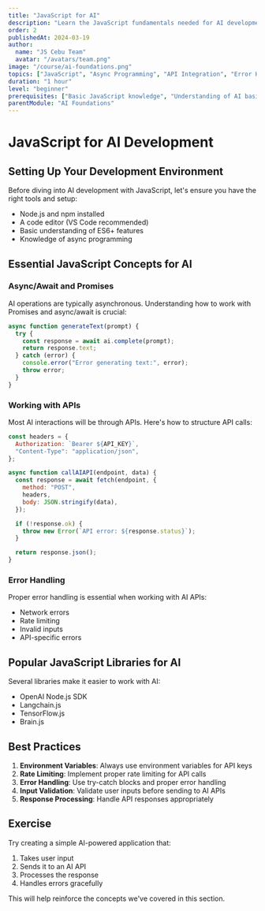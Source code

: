 ```yaml
---
title: "JavaScript for AI"
description: "Learn the JavaScript fundamentals needed for AI development"
order: 2
publishedAt: 2024-03-19
author:
  name: "JS Cebu Team"
  avatar: "/avatars/team.png"
image: "/course/ai-foundations.png"
topics: ["JavaScript", "Async Programming", "API Integration", "Error Handling"]
duration: "1 hour"
level: "beginner"
prerequisites: ["Basic JavaScript knowledge", "Understanding of AI basics"]
parentModule: "AI Foundations"
---
```


# JavaScript for AI Development

## Setting Up Your Development Environment

Before diving into AI development with JavaScript, let's ensure you have the right tools and setup:

- Node.js and npm installed
- A code editor (VS Code recommended)
- Basic understanding of ES6+ features
- Knowledge of async programming

## Essential JavaScript Concepts for AI

### Async/Await and Promises

AI operations are typically asynchronous. Understanding how to work with Promises and async/await is crucial:

```javascript
async function generateText(prompt) {
  try {
    const response = await ai.complete(prompt);
    return response.text;
  } catch (error) {
    console.error("Error generating text:", error);
    throw error;
  }
}
```

### Working with APIs

Most AI interactions will be through APIs. Here's how to structure API calls:

```javascript
const headers = {
  Authorization: `Bearer ${API_KEY}`,
  "Content-Type": "application/json",
};

async function callAIAPI(endpoint, data) {
  const response = await fetch(endpoint, {
    method: "POST",
    headers,
    body: JSON.stringify(data),
  });

  if (!response.ok) {
    throw new Error(`API error: ${response.status}`);
  }

  return response.json();
}
```

### Error Handling

Proper error handling is essential when working with AI APIs:

- Network errors
- Rate limiting
- Invalid inputs
- API-specific errors

## Popular JavaScript Libraries for AI

Several libraries make it easier to work with AI:

- OpenAI Node.js SDK
- Langchain.js
- TensorFlow.js
- Brain.js

## Best Practices

1. **Environment Variables**: Always use environment variables for API keys
2. **Rate Limiting**: Implement proper rate limiting for API calls
3. **Error Handling**: Use try-catch blocks and proper error handling
4. **Input Validation**: Validate user inputs before sending to AI APIs
5. **Response Processing**: Handle API responses appropriately

## Exercise

Try creating a simple AI-powered application that:

1. Takes user input
2. Sends it to an AI API
3. Processes the response
4. Handles errors gracefully

This will help reinforce the concepts we've covered in this section.
